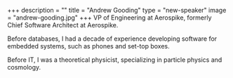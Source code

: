 +++
description = ""
title = "Andrew Gooding"
type = "new-speaker"
image = "andrew-gooding.jpg"
+++
VP of Engineering at Aerospike, formerly Chief Software Architect at Aerospike.

Before databases, I had a decade of experience developing software for embedded systems, such as phones and set-top boxes.

Before IT, I was a theoretical physicist, specializing in particle physics and cosmology.
